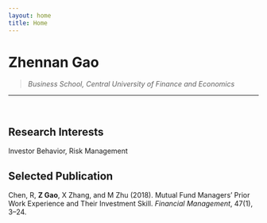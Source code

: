 ```yaml
---
layout: home
title: Home
---
```



# Zhennan Gao
>*Business School, Central University of Finance and Economics*
---    
   
<br />  

## Research Interests

Investor Behavior, Risk Management

## Selected Publication
Chen, R, **Z Gao**, X Zhang, and M Zhu (2018). Mutual Fund Managers’ Prior Work Experience and Their Investment Skill. *Financial Management*, 47(1), 3–24.




